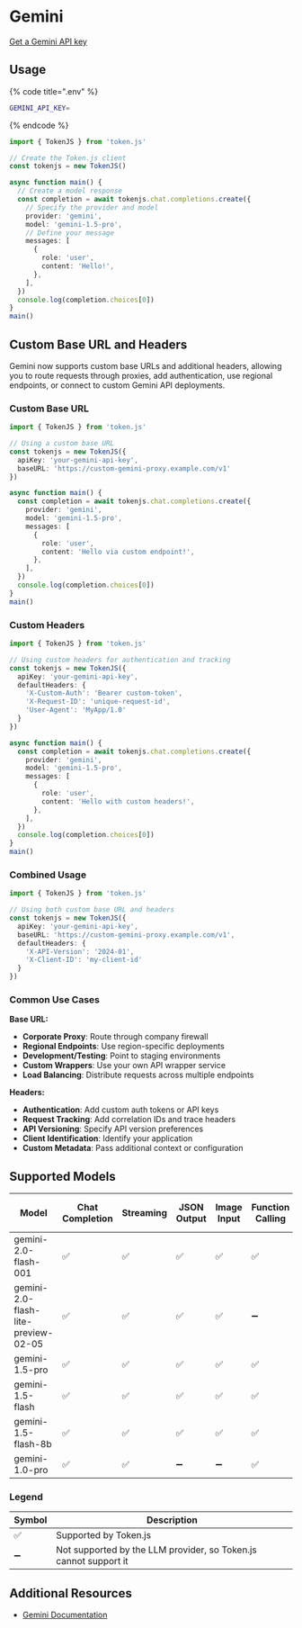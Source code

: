 # Gemini

[Get a Gemini API key](https://ai.google.dev/gemini-api/docs/api-key)

## Usage

{% code title=".env" %}
```bash
GEMINI_API_KEY=
```
{% endcode %}

```typescript
import { TokenJS } from 'token.js'

// Create the Token.js client
const tokenjs = new TokenJS()

async function main() {
  // Create a model response
  const completion = await tokenjs.chat.completions.create({
    // Specify the provider and model
    provider: 'gemini',
    model: 'gemini-1.5-pro',
    // Define your message
    messages: [
      {
        role: 'user',
        content: 'Hello!',
      },
    ],
  })
  console.log(completion.choices[0])
}
main()
```

## Custom Base URL and Headers

Gemini now supports custom base URLs and additional headers, allowing you to route requests through proxies, add authentication, use regional endpoints, or connect to custom Gemini API deployments.

### Custom Base URL

```typescript
import { TokenJS } from 'token.js'

// Using a custom base URL
const tokenjs = new TokenJS({
  apiKey: 'your-gemini-api-key',
  baseURL: 'https://custom-gemini-proxy.example.com/v1'
})

async function main() {
  const completion = await tokenjs.chat.completions.create({
    provider: 'gemini',
    model: 'gemini-1.5-pro',
    messages: [
      {
        role: 'user',
        content: 'Hello via custom endpoint!',
      },
    ],
  })
  console.log(completion.choices[0])
}
main()
```

### Custom Headers

```typescript
import { TokenJS } from 'token.js'

// Using custom headers for authentication and tracking
const tokenjs = new TokenJS({
  apiKey: 'your-gemini-api-key',
  defaultHeaders: {
    'X-Custom-Auth': 'Bearer custom-token',
    'X-Request-ID': 'unique-request-id',
    'User-Agent': 'MyApp/1.0'
  }
})

async function main() {
  const completion = await tokenjs.chat.completions.create({
    provider: 'gemini',
    model: 'gemini-1.5-pro',
    messages: [
      {
        role: 'user',
        content: 'Hello with custom headers!',
      },
    ],
  })
  console.log(completion.choices[0])
}
main()
```

### Combined Usage

```typescript
import { TokenJS } from 'token.js'

// Using both custom base URL and headers
const tokenjs = new TokenJS({
  apiKey: 'your-gemini-api-key',
  baseURL: 'https://custom-gemini-proxy.example.com/v1',
  defaultHeaders: {
    'X-API-Version': '2024-01',
    'X-Client-ID': 'my-client-id'
  }
})
```

### Common Use Cases

**Base URL:**
- **Corporate Proxy**: Route through company firewall
- **Regional Endpoints**: Use region-specific deployments
- **Development/Testing**: Point to staging environments
- **Custom Wrappers**: Use your own API wrapper service
- **Load Balancing**: Distribute requests across multiple endpoints

**Headers:**
- **Authentication**: Add custom auth tokens or API keys
- **Request Tracking**: Add correlation IDs and trace headers
- **API Versioning**: Specify API version preferences
- **Client Identification**: Identify your application
- **Custom Metadata**: Pass additional context or configuration

<!-- compatibility -->
## Supported Models

| Model                               | Chat Completion | Streaming | JSON Output | Image Input | Function Calling | N > 1 |
| ----------------------------------- | --------------- | --------- | ----------- | ----------- | ---------------- | ----- |
| gemini-2.0-flash-001                | ✅               | ✅         | ✅           | ✅           | ✅                | ✅     |
| gemini-2.0-flash-lite-preview-02-05 | ✅               | ✅         | ✅           | ✅           | ➖                | ✅     |
| gemini-1.5-pro                      | ✅               | ✅         | ✅           | ✅           | ✅                | ✅     |
| gemini-1.5-flash                    | ✅               | ✅         | ✅           | ✅           | ✅                | ✅     |
| gemini-1.5-flash-8b                 | ✅               | ✅         | ✅           | ✅           | ✅                | ✅     |
| gemini-1.0-pro                      | ✅               | ✅         | ➖           | ➖           | ✅                | ✅     |

### Legend
| Symbol             | Description                           |
|--------------------|---------------------------------------|
| :white_check_mark: | Supported by Token.js                 |
| :heavy_minus_sign: | Not supported by the LLM provider, so Token.js cannot support it     |
<!-- end compatibility -->

## Additional Resources

* [Gemini Documentation](https://ai.google.dev/gemini-api/docs)
